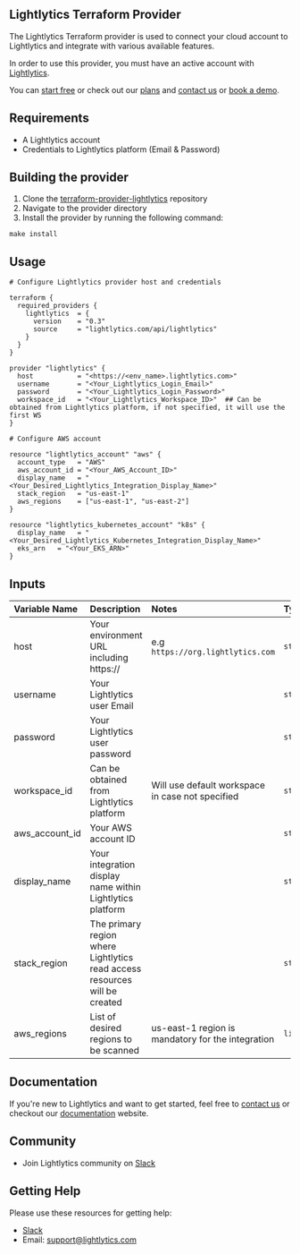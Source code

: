 ## Lightlytics Terraform Provider



The Lightlytics Terraform provider is used to connect your cloud account to Lightlytics and integrate with various available features.

In order to use this provider, you must have an active account with [Lightlytics](https://www.lightlytics.com).

You can [start free](https://www.lightlytics.com/treemium) or check out our [plans](https://www.lightlytics.com/plans) and [contact us](https://www.lightlytics.com/contact-us) or [book a demo](https://www.lightlytics.com/book-demo).


## Requirements
- A Lightlytics account
- Credentials to Lightlytics platform (Email & Password)


## Building the provider
1. Clone the [terraform-provider-lightlytics](https://github.com/lightlytics-terraform/terraform-provider-lightlytics) repository
2. Navigate to the provider directory
3. Install the provider by running the following command:
```
make install
```


## Usage
```hcl
# Configure Lightlytics provider host and credentials

terraform {
  required_providers {
    lightlytics  = {
      version    = "0.3"
      source     = "lightlytics.com/api/lightlytics"
    }
  }
}

provider "lightlytics" {
  host           = "<https://<env_name>.lightlytics.com>"
  username       = "<Your_Lightlytics_Login_Email>"
  password       = "<Your_Lightlytics_Login_Password>"
  workspace_id   = "<Your_Lightlytics_Workspace_ID>"  ## Can be obtained from Lightlytics platform, if not specified, it will use the first WS
}

# Configure AWS account

resource "lightlytics_account" "aws" {
  account_type   = "AWS"
  aws_account_id = "<Your_AWS_Account_ID>"
  display_name   = "<Your_Desired_Lightlytics_Integration_Display_Name>"
  stack_region   = "us-east-1"
  aws_regions    = ["us-east-1", "us-east-2"]
}

resource "lightlytics_kubernetes_account" "k8s" {
  display_name   = "<Your_Desired_Lightlytics_Kubernetes_Integration_Display_Name>"
  eks_arn   = "<Your_EKS_ARN>"
}
```


## Inputs
| Variable Name                     | Description                                                                | Notes                                               | Type           | Required? | Default |
| :-------------------------------- | :------------------------------------------------------------------------- | :-------------------------------------------------- |:---------------|:--------- |:--------|
| host                              | Your environment URL including https://                                    | e.g `https://org.lightlytics.com`                   | `string`       | Yes       | n/a     |
| username                          | Your Lightlytics user Email                                                |                                                     | `string`       | Yes       | n/a     |
| password                          | Your Lightlytics user password                                             |                                                     | `string`       | Yes       | n/a     |
| workspace_id                      | Can be obtained from Lightlytics platform                                  | Will use default workspace in case not specified    | `string`       | No        | n/a     |
| aws_account_id                    | Your AWS account ID                                                        |                       			                   | `string`       | Yes       | n/a     |
| display_name                      | Your integration display name within Lightlytics platform                  |                                                     | `string`       | No       | n/a     |
| stack_region                      | The primary region where Lightlytics read access resources will be created |                                                     | `string`       | Yes       | n/a     |
| aws_regions                       | List of desired regions to be scanned                                      | us-east-1 region is mandatory for the integration   | `list(string)` | Yes       | n/a     | 



Documentation
-------------
If you're new to Lightlytics and want to get started, feel free to [contact us](https://www.lightlytics.com/contact-us) or checkout our [documentation](https://docs.lightlytics.com/) website.


Community
---------
- Join Lightlytics community on [Slack](https://join.slack.com/t/lightlyticscommunity/shared_invite/zt-1f7dk2yo7-xBTOU_o4tOnAjoFxfHVF8Q)


Getting Help
------------
Please use these resources for getting help:
- [Slack](https://join.slack.com/t/lightlyticscommunity/shared_invite/zt-1f7dk2yo7-xBTOU_o4tOnAjoFxfHVF8Q)
- Email: support@lightlytics.com
